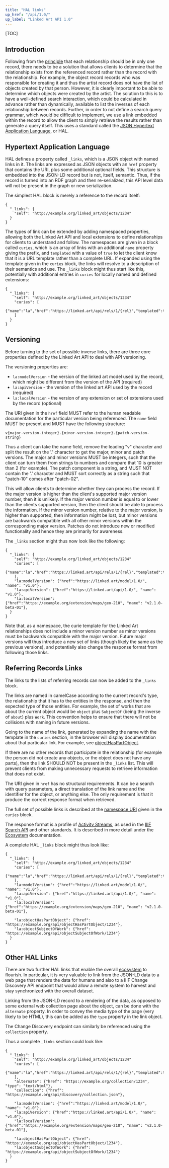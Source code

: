 ```yaml
---
title: "HAL links"
up_href: "/api/1.0/"
up_label: "Linked Art API 1.0"
---
```


[TOC]

## Introduction

Following from the [principle](../principles/) that each relationship should be in only one record, there needs to be a solution that allows clients to determine that the relationship exists from the referenced record rather than the record with the relationship. For example, the object record records who was responsible for creating it and thus the artist record does not have the list of objects created by that person. However, it is clearly important to be able to determine which objects were created by the artist. The solution to this is to have a well-defined search interaction, which could be calculated in advance rather than dynamically, available to list the inverses of each relationship between records. Further, in order to not define a search query grammar, which would be difficult to implement, we use a link embedded within the record to allow the client to simply retrieve the results rather than generate a query itself. This uses a standard called the [JSON Hypertext Application Language](https://datatracker.ietf.org/doc/html/draft-kelly-json-hal-11), or HAL.


## Hypertext Application Language

HAL defines a property called `_links`, which is a JSON object with named links in it. The links are expressed as JSON objects with an `href` property that contains the URI, plus some additional optional fields. This structure is embedded into the JSON-LD record but is not, itself, semantic. Thus, if the record is turned into an RDF graph and then re-serialized, this API level data will not be present in the graph or new serialization.

The simplest HAL block is merely a reference to the record itself:

```
{
  "_links": {
    "self": "http://example.org/linked_art/objects/1234"
  }
}
```

The types of link can be extended by adding namespaced properties, allowing both the Linked Art API and local extensions to define relationships for clients to understand and follow. The namespaces are given in a block called `curies`, which is an array of links with an additional `name` property giving the prefix, and `templated` with a value of `true` to let the client know that it is a URL template rather than a complete URL. If expanded using the template given in the `curies` block, the links will resolve to a description of their semantics and use. The `_links` block might thus start like this, potentially with additional entries in `curies` for locally named and defined extensions:

```
{
  "_links": {
    "self": "http://example.org/linked_art/objects/1234"
    "curies": [
      {"name":"la","href":"https://linked.art/api/rels/1/{rel}","templated":true}
    ]
  }
}
```


## Versioning

Before turning to the set of possible inverse links, there are three core properties defined by the Linked Art API to deal with API versioning.

The versioning properties are:
* `la:modelVersion` - the version of the linked art model used by the record, which might be different from the version of the API (required)
* `la:apiVersion` - the version of the linked art API used by the record (required)
* `la:localVersion` - the version of any extension or set of extensions used by the record (optional)

The URI given in the `href` field MUST refer to the human readable documentation for the particular version being referenced. The `name` field MUST be present and MUST have the following structure:

`v{major-version-integer}.{minor-version-integer}.{patch-version-string}`

Thus a client can take the name field, remove the leading "v" character and split the result on the '.' character to get the major, minor and patch versions. The major and minor versions MUST be integers, such that the client can turn them from strings to numbers and compare that 10 is greater than 2 (for example). The patch component is a string, and MUST NOT contain the '.' character and MUST sort correctly as a string such that "patch-10" comes after "patch-02".

This will allow clients to determine whether they can process the record. If the major version is higher than the client's supported major version number, then it is unlikely. If the major version number is equal to or lower than the clients supported version, then the client should be able to process the information. If the minor version number, relative to the major version, is higher than supported, then information might be lost, but minor versions are backwards compatible with all other minor versions within the corresponding major version. Patches do not introduce new or modified functionality and hence they are primarily for awareness.

The `_links` section might thus now look like the following:

```
{
  "_links": {
    "self": "http://example.org/linked_art/objects/1234"
    "curies": [
      {"name":"la","href":"https://linked.art/api/rels/1/{rel}","templated":true}
    ],
    "la:modelVersion": {"href":"https://linked.art/model/1.0/", "name": "v1.0"},
    "la:apiVersion": {"href":"https://linked.art/api/1.0/", "name": "v1.0"},
    "la:localVersion": {"href":"https://example.org/extension/maps/geo-210", "name": "v2.1.0-beta-01"},
  }
}
```

Note that, as a namespace, the curie template for the Linked Art relationships does not include a minor version number as minor versions must be backwards compatible with the major version. Future major versions will thus introduce a new set of links (though likely the same as the previous versions), and potentially also change the response format from following those links.


## Referring Records Links

The links to the lists of referring records can now be added to the `_links` block.

The links are named in camelCase according to the current record's type, the relationship that it has to the entities in the response, and then the expected type of those entities. For example, the set of works that are about the current object would be `object` plus `SubjectOf` (being the inverse of `about`) plus `Work`. This convention helps to ensure that there will not be collisions with naming in future versions.

Going to the name of the link, generated by expanding the name with the template in the `curies` section, in the browser will display documentation about that particular link. For example, see [objectHasPartObject](https://linked.art/api/rels/1/objectHasPartObject).

If there are no other records that participate in the relationship (for example the person did not create any objects, or the object does not have any parts), then the link SHOULD NOT be present in the `_links` list. This will prevent clients from making unnecessary requests to retrieve information that does not exist.

The URI given in `href` has no structural requirements. It can be a search with query parameters, a direct translation of the link name and the identifier for the object, or anything else. The only requirement is that it produce the correct response format when retrieved.

The full set of possible links is described at the [namespace URI](/api/rels/1/) given in the `curies` block. 

The response format is a profile of [Activity Streams](), as used in the [IIIF Search API]() and other standards. It is described in more detail under the [Ecosystem](../ecosystem/) documentation.

A complete HAL `_links` block might thus look like:

```
{
  "_links": {
    "self": "http://example.org/linked_art/objects/1234"
    "curies": [
      {"name":"la","href":"https://linked.art/api/rels/1/{rel}","templated":true}
    ],
    "la:modelVersion": {"href":"https://linked.art/model/1.0/", "name": "v1.0"},
    "la:apiVersion": {"href":"https://linked.art/api/1.0/", "name": "v1.0"},
    "la:localVersion": {"href":"https://example.org/extension/maps/geo-210", "name": "v2.1.0-beta-01"},

    "la:objectHasPartObject": {"href": "https://example.org/api/objectHasPartObject/1234"},
    "la:objectSubjectOfWork": {"href": "https://example.org/api/objectSubjectOfWork/1234"}
  }
}
```

## Other HAL Links

There are two further HAL links that enable the overall [ecosystem](../ecosystem/) to flourish. In particular, it is very valuable to link from the JSON-LD data to a web page that renders the data for humans and also to a IIIF Change Discovery API endpoint that would allow a remote system to harvest and stay synchronized with the overall dataset.

Linking from the JSON-LD record to a rendering of the data, as opposed to some external web collection page about the object, can be done with the `alternate` property. In order to convey the media type of the page (very likely to be HTML), this can be added as the `type` property in the link object.

The Change Discovery endpoint can similarly be referenced using the `collection` property.

Thus a complete `_links` section could look like:

```
{
  "_links": {
    "self": "http://example.org/linked_art/objects/1234"
    "curies": [
      {"name":"la","href":"https://linked.art/api/rels/1/{rel}","templated":true}
    ],
    "alternate": {"href": "https://example.org/collection/1234", "type": "text/html"},
    "collection": {"href": "https://example.org/api/discovery/collection.json"},

    "la:modelVersion": {"href":"https://linked.art/model/1.0/", "name": "v1.0"},
    "la:apiVersion": {"href":"https://linked.art/api/1.0/", "name": "v1.0"},
    "la:localVersion": {"href":"https://example.org/extension/maps/geo-210", "name": "v2.1.0-beta-01"},

    "la:objectHasPartObject": {"href": "https://example.org/api/objectHasPartObject/1234"},
    "la:objectSubjectOfWork": {"href": "https://example.org/api/objectSubjectOfWork/1234"}
  }
}
```



